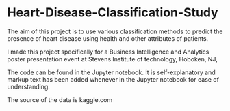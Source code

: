 # Heart-Disease-Classification-Study
The aim of this project is to use various classification methods to predict the presence of heart disease using health and other attributes of patients.

I made this project specifically for a Business Intelligence and Analytics poster presentation event at Stevens Institute of technology, Hoboken, NJ,

The code can be found in the Jupyter notebook. It is self-explanatory and markup text has been added whenever in the Jupyter notebook for ease of understanding.

The source of the data is kaggle.com  
